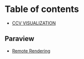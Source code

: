 # Table of contents

* [CCV VISUALIZATION](README.md)

## Paraview

* [Remote Rendering](paraview/remote-rendering.md)

